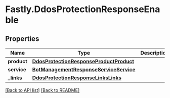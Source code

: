# Fastly.DdosProtectionResponseEnable

## Properties

Name | Type | Description | Notes
------------ | ------------- | ------------- | -------------
**product** | [**DdosProtectionResponseProductProduct**](DdosProtectionResponseProductProduct.md) |  | [optional] 
**service** | [**BotManagementResponseServiceService**](BotManagementResponseServiceService.md) |  | [optional] 
**_links** | [**DdosProtectionResponseLinksLinks**](DdosProtectionResponseLinksLinks.md) |  | [optional] 


[[Back to API list]](../../README.md#endpoints) [[Back to README]](../../README.md)
